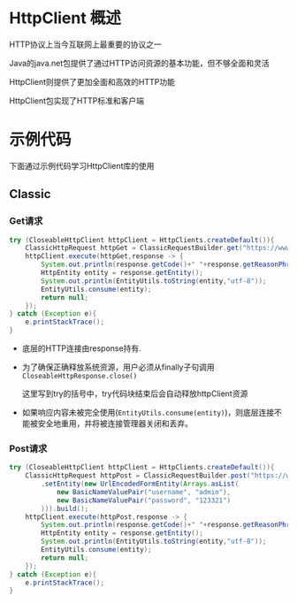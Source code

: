 # HttpClient 概述

HTTP协议上当今互联网上最重要的协议之一

Java的java.net包提供了通过HTTP访问资源的基本功能，但不够全面和灵活

HttpClient则提供了更加全面和高效的HTTP功能

HttpClient包实现了HTTP标准和客户端

# 示例代码

下面通过示例代码学习HttpClient库的使用

## Classic

### Get请求

~~~java
try (CloseableHttpClient httpClient = HttpClients.createDefault()){
    ClassicHttpRequest httpGet = ClassicRequestBuilder.get("https://www.baidu.com").build();
    httpClient.execute(httpGet,response -> {
        System.out.println(response.getCode()+" "+response.getReasonPhrase());
        HttpEntity entity = response.getEntity();
        System.out.println(EntityUtils.toString(entity,"utf-8"));
        EntityUtils.consume(entity);
        return null;
    });
} catch (Exception e){
    e.printStackTrace();
} 
~~~

* 底层的HTTP连接由response持有.

* 为了确保正确释放系统资源，用户必须从finally子句调用`CloseableHttpResponse.close()`

  这里写到try的括号中，try代码块结束后会自动释放httpClient资源

* 如果响应内容未被完全使用(`EntityUtils.consume(entity)`)，则底层连接不能被安全地重用，并将被连接管理器关闭和丢弃。

### Post请求

~~~java
try (CloseableHttpClient httpClient = HttpClients.createDefault()){
    ClassicHttpRequest httpPost = ClassicRequestBuilder.post("https://www.baidu.com")
        .setEntity(new UrlEncodedFormEntity(Arrays.asList(
            new BasicNameValuePair("username", "admin"),
            new BasicNameValuePair("password", "123321")
        ))).build();
    httpClient.execute(httpPost,response -> {
        System.out.println(response.getCode()+" "+response.getReasonPhrase());
        HttpEntity entity = response.getEntity();
        System.out.println(EntityUtils.toString(entity,"utf-8"));
        EntityUtils.consume(entity);
        return null;
    });
} catch (Exception e){
    e.printStackTrace();
}
~~~





